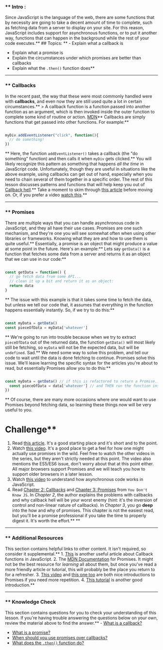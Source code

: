 ### ** Intro :
>
Since JavaScript is the language of the web, there are some functions that by necessity are going to take a decent amount of time to complete, such as fetching data from a server to display on your site.  For this reason, JavaScript includes support for asynchronous functions, or to put it another way, functions that can happen in the background while the rest of your code executes.** ## Topics:
**  - Explain what a callback is
 - Explain what a promise is
 - Explain the circumstances under which promises are better than callbacks
 - Explain what the `.then()` function does** 

---


### ** Callbacks
In the recent past, the way that these were most commonly handled were with __callbacks__, and even now they are still used quite a lot in certain circumstances.** > A callback function is a function passed into another function as an argument, which is then invoked inside the outer function to complete some kind of routine or action. [MDN](https://developer.mozilla.org/en-US/docs/Glossary/Callback_function)** Callbacks are simply functions that get passed into other functions. For example:** 
```js

myDiv.addEventListener("click", function(){
  // do something!
})
```
** Here, the function `addEventListener()` takes a callback (the "do something" function) and then calls it when `myDiv` gets clicked.** You will likely recognize this pattern as something that happens _all the time_ in JavaScript code.  Unfortunately, though they are useful in situations like the above example, using callbacks can get out of hand, especially when you need to chain several of them together in a specific order.  The rest of this lesson discusses patterns and functions that will help keep you out of [Callback hell](http://callbackhell.com/).** Take a moment to skim through [this article](https://github.com/maxogden/art-of-node#callbacks) before moving on.  Or, if you prefer a video [watch this](https://www.youtube.com/watch?v=QRq2zMHlBz4).** 

---


### ** Promises
There are multiple ways that you can handle asynchronous code in JavaScript, and they all have their use cases.  Promises are one such mechanism, and they're one you will see somewhat often when using other libraries or frameworks.  Knowing what they are and how to use them is quite useful.** Essentially, a promise is an object that might produce a value at some point in the future.  Here's an example:** Lets say `getData()` is a function that fetches some data from a server and returns it as an object that we can use in our code:** 
```js

const getData = function() {
  // go fetch data from some API...
  // clean it up a bit and return it as an object:
  return data
}
```
** The issue with this example is that it takes some time to fetch the data, but unless we tell our code that, it assumes that everything in the function happens essentially instantly.  So, if we try to do this:** 
```js

const myData = getData()
const pieceOfData = myData['whatever']
```
** We're going to run into trouble because when we try to extract `pieceOfData` out of the returned data, the function `getData()` will most likely still be fetching, so `myData` will not be the expected data, but will be `undefined`.  Sad.** We need some way to solve this problem, and tell our code to wait until the data is done fetching to continue.  Promises solve this issue.  We'll leave learning the specific syntax for the articles you're about to read, but essentially Promises allow you to do this:** 
```js

const myData = getData() // if this is refactored to return a Promise...** myData.then(function(data){ // .then() tells it to wait until the promise is resolved
  const pieceOfData = data['whatever'] // and THEN run the function inside
})
```
** Of course, there are many more occasions where one would want to use Promises beyond fetching data, so learning these things now will be very useful to you.
# Challenge** <div class="lesson-content__panel" markdown="1">
1. Read [this article](https://davidwalsh.name/promises). It's a good starting place and it's short and to the point.
2. Watch [this video](https://www.youtube.com/watch?v=2d7s3spWAzo).  It's a good place to get a feel for how one might actually use promises in the wild. Feel free to watch the other videos in the series, but they aren't strictly needed at this point.  The video also mentions the ES5/ES6 issue, don't worry about that at this point either.  All major browsers support Promises and we will teach you how to support older browsers in a later lesson.
3. Watch [this video](https://www.youtube.com/watch?v=8aGhZQkoFbQ) to understand how asynchronous code works in JavaScript.
4. Read [Chapter 2: Callbacks](https://github.com/getify/You-Dont-Know-JS/blob/1st-ed/async%20%26%20performance/ch2.md) and [Chapter 3: Promises](https://github.com/getify/You-Dont-Know-JS/blob/1st-ed/async%20%26%20performance/ch3.md) from `You Don't Know JS`. In _Chapter 2_, the author explains the problems with callbacks and why callback hell will be your worst enemy (hint: it's the inversion of control and non-linear nature of callbacks). In _Chapter 3_, you go __deep__ into the how and why of promises. This chapter is not the easiest read, but you'll be a promise professional if you take the time to properly digest it.  It's worth the effort.** </div>** 

---


### ** Additional Resources
This section contains helpful links to other content. It isn't required, so consider it supplemental.** 1. [This](https://www.sitepoint.com/demystifying-javascript-closures-callbacks-iifes/) is another useful article about Callback functions in JavaScript.
2. The [MDN Documentation](https://developer.mozilla.org/en-US/docs/Web/JavaScript/Reference/Global_Objects/Promise) for Promises.  It might not be the best resource for _learning_ all about them, but once you've read a more friendly article or tutorial, this will probably be the place you return to for a refresher.
3. [This video](https://www.youtube.com/watch?v=vQ3MoXnKfuQ) and [this one too](https://www.youtube.com/watch?v=yswb4SkDoj0) are both nice introductions to Promises if you need more repetition.
4. [This tutorial](https://scotch.io/tutorials/javascript-promises-for-dummies) is another good introduction.** 

---


### ** Knowledge Check
This section contains questions for you to check your understanding of this lesson. If you're having trouble answering the questions below on your own, review the material above to find the answer.**  - <a class="knowledge-check-link" href="https://developer.mozilla.org/en-US/docs/Glossary/Callback_function">What is a callback?</a>
 - <a class="knowledge-check-link" href="#promises">What is a promise?</a>
 - <a class="knowledge-check-link" href="http://callbackhell.com/">When should you use promises over callbacks?</a>
 - <a class="knowledge-check-link" href="https://davidwalsh.name/promises">What does the `.then()` function do?</a>
